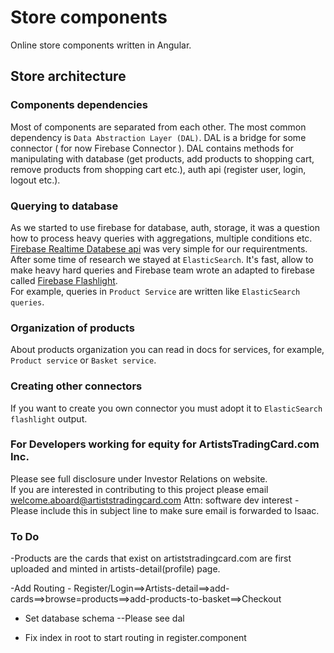 # Store components

Online store components written in Angular.  

## Store architecture

### Components dependencies
Most of components are separated from each other. The most common dependency is `Data Abstraction Layer (DAL)`.
DAL is a bridge for some connector ( for now Firebase Connector ). DAL contains methods for manipulating with database 
(get products, add products to shopping cart, remove products from shopping cart etc.), auth api (register user, login, logout etc.).

### Querying to database
As we started to use firebase for database, auth, storage, it was a question how to process heavy queries with aggregations, multiple conditions etc. [Firebase Realtime Databese api](https://firebase.google.com/docs/database/) was very simple for our requirentments.  
After some time of research we stayed at `ElasticSearch`.
It's fast, allow to make heavy hard queries and Firebase team wrote an adapted to firebase called [Firebase Flashlight](https://github.com/firebase/flashlight).  
For example, queries in `Product Service` are written like `ElasticSearch queries`. 

### Organization of products
About products organization you can read in docs for services, for example, `Product service` or `Basket service`.

### Creating other connectors 
If you want to create you own connector you must adopt it to `ElasticSearch flashlight` output.

### For Developers working for equity for ArtistsTradingCard.com Inc. 

Please see full disclosure under Investor Relations on website.  
If you are interested in contributing to this project please email welcome.aboard@artiststradingcard.com   Attn:  software dev interest -Please include this in subject line to make sure email is forwarded to Isaac.


### To Do

-Products are the cards that exist on artiststradingcard.com are first uploaded and minted in artists-detail(profile) page.

-Add Routing - Register/Login==>Artists-detail==>add-cards==>browse=products==>add-products-to-basket==>Checkout         

- Set database schema                                --Please see dal

- Fix index in root to start routing in register.component     





```


